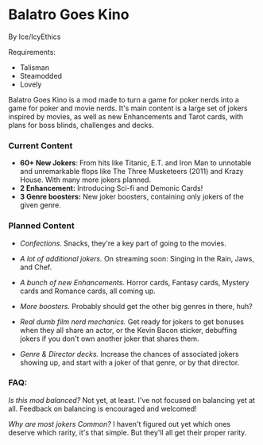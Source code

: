 # Balatro Goes Kino

By Ice/IcyEthics

Requirements:

- Talisman
- Steamodded
- Lovely

Balatro Goes Kino is a mod made to turn a game for poker nerds into a game for poker and movie nerds. It's main content is a large set of jokers inspired by movies, as well as new Enhancements and Tarot cards, with plans for boss blinds, challenges and decks.

### Current Content
- **60+ New Jokers**:  From hits like Titanic, E.T. and Iron Man to unnotable and unremarkable flops like The Three Musketeers (2011) and Krazy House. With many more jokers planned.
- **2 Enhancement:** Introducing Sci-fi and Demonic Cards! 
- **3 Genre boosters:** New joker boosters, containing only jokers of the given genre.

### Planned Content

- *Confections.*
Snacks, they're a key part of going to the movies.

- *A lot of additional jokers.*
On streaming soon: Singing in the Rain, Jaws, and Chef.

- *A bunch of new Enhancements.*
Horror cards, Fantasy cards, Mystery cards and Romance cards, all coming up.

- *More boosters.*
Probably should get the other big genres in there, huh?

- *Real dumb film nerd mechanics.*
Get ready for jokers to get bonuses when they all share an actor, or the Kevin Bacon sticker, debuffing jokers if you don't own another joker that shares them.

- *Genre & Director decks.*
Increase the chances of associated jokers showing up, and start with a joker of that genre, or by that director.

### FAQ:
*Is this mod balanced?*
Not yet, at least. I've not focused on balancing yet at all. Feedback on balancing is encouraged and welcomed!

*Why are most jokers Common?*
I haven't figured out yet which ones deserve which rarity, it's that simple. But they'll all get their proper rarity.
